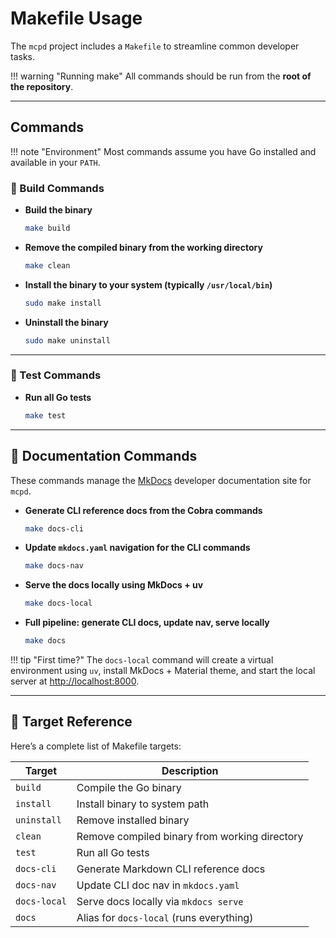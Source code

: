 # Makefile Usage

The `mcpd` project includes a `Makefile` to streamline common developer tasks. 

!!! warning "Running make"
    All commands should be run from the **root of the repository**.

---

## Commands

!!! note "Environment"
    Most commands assume you have Go installed and available in your `PATH`.

### 🧱 Build Commands

- **Build the binary**
    ```bash
    make build
    ```

- **Remove the compiled binary from the working directory**
    ```bash
    make clean
    ```

- **Install the binary to your system (typically `/usr/local/bin`)**
    ```bash
    sudo make install
    ```

- **Uninstall the binary**
    ```bash
    sudo make uninstall
    ```

---

### 🧪 Test Commands

- **Run all Go tests**
    ```bash
    make test
    ```

---

## 📝 Documentation Commands

These commands manage the [MkDocs](https://www.mkdocs.org) developer documentation site for `mcpd`.

- **Generate CLI reference docs from the Cobra commands**
    ```bash
    make docs-cli
    ```

- **Update `mkdocs.yaml` navigation for the CLI commands**
    ```bash
    make docs-nav
    ```

- **Serve the docs locally using MkDocs + uv**
    ```bash
    make docs-local
    ```

- **Full pipeline: generate CLI docs, update nav, serve locally**
    ```bash
    make docs
    ```

!!! tip "First time?"
    The `docs-local` command will create a virtual environment using `uv`, install MkDocs + Material theme, and start the local server at [http://localhost:8000](http://localhost:8000).

---

## 🧭 Target Reference

Here’s a complete list of Makefile targets:

| Target         | Description                                   |
|----------------|-----------------------------------------------|
| `build`        | Compile the Go binary                         |
| `install`      | Install binary to system path                 |
| `uninstall`    | Remove installed binary                       |
| `clean`        | Remove compiled binary from working directory |
| `test`         | Run all Go tests                              |
| `docs-cli`     | Generate Markdown CLI reference docs          |
| `docs-nav`     | Update CLI doc nav in `mkdocs.yaml`           |
| `docs-local`   | Serve docs locally via `mkdocs serve`         |
| `docs`         | Alias for `docs-local` (runs everything)      |


